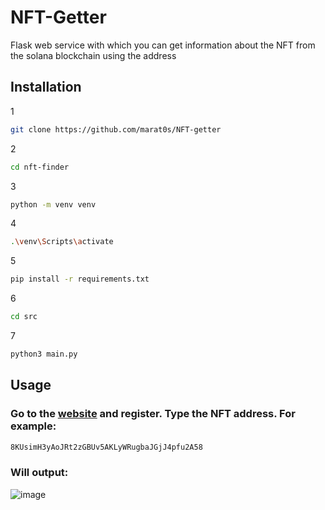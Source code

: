 # NFT-Getter
Flask web service with which you can get information about the NFT from the solana blockchain using the address
## Installation 
1
```bash
git clone https://github.com/marat0s/NFT-getter
```
2
```bash
cd nft-finder
```
3
```bash
python -m venv venv
```
4
 ```bash
 .\venv\Scripts\activate
```
5
 ```bash
 pip install -r requirements.txt
 ```
6
```bash
cd src
```
7
```bash
python3 main.py
```
## Usage
### Go to the [website](http://130.193.49.255:5000/login) and register. Type the NFT address. For example:
```bash
8KUsimH3yAoJRt2zGBUv5AKLyWRugbaJGjJ4pfu2A58
```
### Will output:
![image](https://user-images.githubusercontent.com/96424646/198893182-0cec8aa7-1da1-428a-ac84-5f9857e8f0c7.png)
